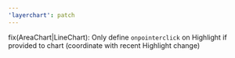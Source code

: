 ```yaml
---
'layerchart': patch
---
```


fix(AreaChart|LineChart): Only define `onpointerclick` on Highlight if provided to chart (coordinate with recent Highlight change)
